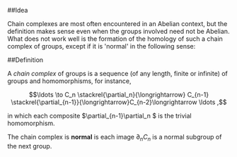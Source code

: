 ##Idea

Chain complexes are most often encountered in an Abelian context, but the definition makes sense even when the groups involved need not be Abelian. What does not work well is the formation of the homology of such a chain complex of groups, except if it is 'normal' in the following sense:

##Definition

A _chain complex_ of groups is a sequence (of any length, finite or infinite) of groups and homomorphisms, for instance,

$$\ldots \to C_n \stackrel{\partial_n}{\longrightarrow} C_{n-1} \stackrel{\partial_{n-1}}{\longrightarrow}C_{n-2}\longrightarrow \ldots ,$$
 
in which each composite $\partial_{n-1}\partial_n $ is the trivial homomorphism.

The chain complex is **normal** is each image $\partial_n C_n$ is a normal subgroup of the next group.